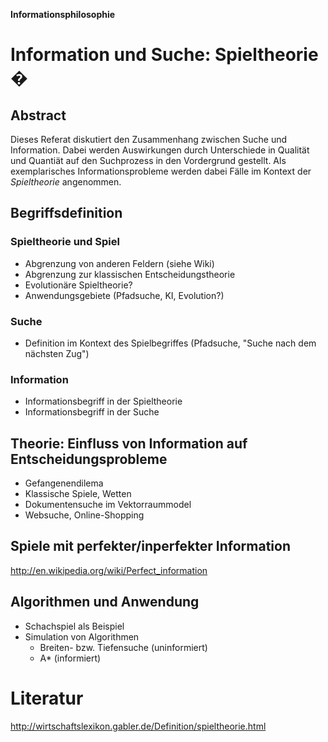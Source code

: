 **Informationsphilosophie** 

# Information und Suche: Spieltheorie �

## Abstract
Dieses Referat diskutiert den Zusammenhang zwischen Suche und Information. Dabei werden Auswirkungen durch Unterschiede in Qualität und Quantiät auf den Suchprozess in den Vordergrund gestellt. Als exemplarisches Informationsprobleme werden dabei Fälle im Kontext der *Spieltheorie* angenommen.

## Begriffsdefinition

### Spieltheorie und Spiel
* Abgrenzung von anderen Feldern (siehe Wiki)
* Abgrenzung zur klassischen Entscheidungstheorie
* Evolutionäre Spieltheorie?
* Anwendungsgebiete (Pfadsuche, KI, Evolution?)

### Suche
* Definition im Kontext des Spielbegriffes (Pfadsuche, "Suche nach dem nächsten Zug")

### Information
* Informationsbegriff in der Spieltheorie
* Informationsbegriff in der Suche

## Theorie: Einfluss von Information auf Entscheidungsprobleme
* Gefangenendilema
* Klassische Spiele, Wetten
* Dokumentensuche im Vektorraummodel
* Websuche, Online-Shopping

## Spiele mit perfekter/inperfekter Information
http://en.wikipedia.org/wiki/Perfect_information

## Algorithmen und Anwendung
* Schachspiel als Beispiel
* Simulation von Algorithmen
	*  Breiten- bzw. Tiefensuche (uninformiert)
	* A* (informiert) 

# Literatur
http://wirtschaftslexikon.gabler.de/Definition/spieltheorie.html
